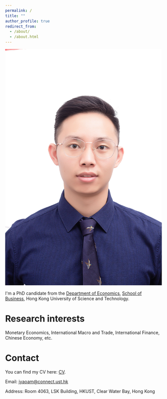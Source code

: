 ```yaml
---
permalink: /
title: ""
author_profile: true
redirect_from: 
  - /about/
  - /about.html
---
```


![](/images/jingbo.jpg)


I'm a PhD candidate from the [Department of Economics](https://econ.hkust.edu.hk/homepage), [School of Business](https://bm.hkust.edu.hk/), Hong Kong University of Science and Technology. 

# Research interests
Monetary Economics, International Macro and Trade, International Finance, Chinese Economy, etc.

# Contact
You can find my CV here: [CV](https://www.dropbox.com/scl/fi/4fkebc98c7168xb4g5mpn/CV_Jingbo.pdf?rlkey=cbj5ylgbpilot96zgivdpfx28&st=g7yoc7s8&dl=0).

Email: jyaoam@connect.ust.hk

Address: Room 4063, LSK Building, HKUST, Clear Water Bay, Hong Kong






